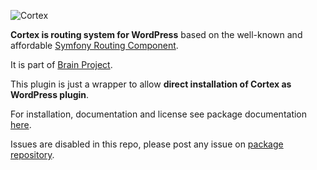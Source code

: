 ![Cortex][1]

**Cortex is routing system for WordPress** based on the well-known and affordable [Symfony Routing Component][2].

It is part of [Brain Project][3].

This plugin is just a wrapper to allow **direct installation of Cortex as WordPress plugin**.

For installation, documentation and license see package documentation [here][4].

Issues are disabled in this repo, please post any issue on [package repository][5].


  [1]: https://googledrive.com/host/0Bxo4bHbWEkMscmJNYkx6YXctaWM/cortex.png
  [2]: http://symfony.com/doc/current/components/routing/introduction.html
  [3]: http://giuseppe-mazzapica.github.io/Brain/
  [4]: http://giuseppe-mazzapica.github.io/Cortex/index.html
  [5]: https://github.com/Giuseppe-Mazzapica/Cortex
